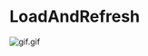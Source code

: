 # LoadAndRefresh
![gif.gif](https://upload-images.jianshu.io/upload_images/13624713-81a9d0f0ca94674c.gif?imageMogr2/auto-orient/strip%7CimageView2/2/w/200)
